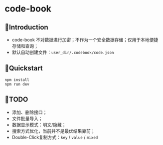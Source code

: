 # code-book

## 👋Introduction
- code-book 不对数据进行加密；不作为一个安全数据存储；仅用于本地便捷存储和查询；
- 默认自动创建文件：`user_dir/.codebook/code.json`

## 🔧Quickstart
```shell
npm install
npm run dev
```

## 🚀TODO
- 添加、删除接口；
- 文件批量导入；
- 数据显示模式：明文/隐藏；
- 搜索方式优化，当前并不是最优结果靠前；
- Double-Click复制方式：`key` / `value` / `mixed`
